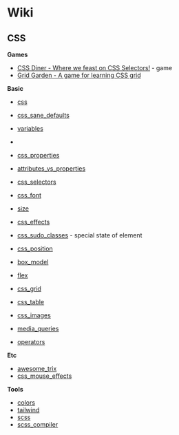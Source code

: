 
# Wiki

## CSS
**Games**
* [CSS Diner - Where we feast on CSS Selectors!](https://flukeout.github.io/) - game
* [Grid Garden - A game for learning CSS grid](https://cssgridgarden.com/)

**Basic**
* [css](css.md)
* [css_sane_defaults](css_sane_defaults.md)
* [variables](variables.md)
* 
* [css_properties](css_properties.md)
* [attributes_vs_properties](attributes_vs_properties.md)
* [css_selectors](css_selectors.md)

* [css_font](css_font.md)
* [size](size.md)
* [css_effects](css_effects.md)
* [css_sudo_classes](css_sudo_classes.md) - special state of element
* [css_position](css_position.md)
* [box_model](box_model.md)

* [flex](flex.md)
* [css_grid](css_grid.md)
* [css_table](css_table.md)
* [css_images](css_images.md)
* [media_queries](media_queries.md)
* [operators](operators.md)


**Etc**
* [awesome_trix](awesome_trix.md)
* [css_mouse_effects](css_mouse_effects.md)

**Tools**
* [colors](colors.md)
* [tailwind](tailwind.md)
* [scss](scss.md)
* [scss_compiler](scss_compiler.md)
